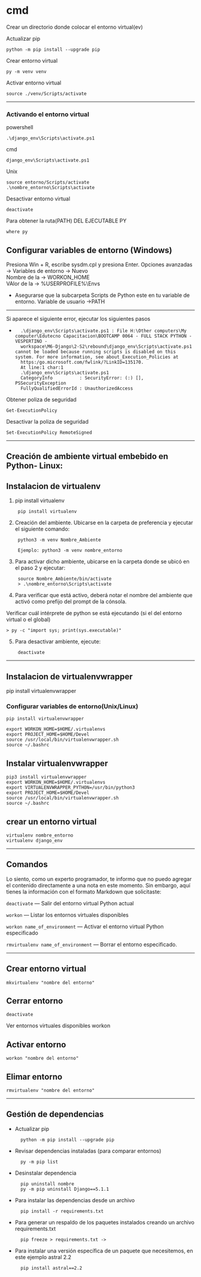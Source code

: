 
# cmd
Crear un directorio donde colocar el entorno virtual(ev)

Actualizar pip

	python -m pip install --upgrade pip

Crear entorno virtual

	py -m venv venv

Activar entorno virtual

    source ./venv/Scripts/activate
-----------------------------------------------------------------------------------------------------------------

### Activando el entorno virtual

powershell

	.\django_env\Scripts\activate.ps1

cmd

	django_env\Scripts\activate.ps1

Unix

	source entorno/Scripts/activate
	.\nombre_entorno\Scripts\activate


Desactivar entorno virtual

	deactivate

Para obtener la ruta(PATH) DEL EJECUTABLE PY

    where py

## Configurar variables de entorno (Windows)

Presiona Win + R, escribe sysdm.cpl y presiona Enter.
Opciones avanzadas -> Variables de entorno -> Nuevo  
	Nombre de la -> WORKON_HOME  
	VAlor de la -> %USERPROFILE%\Envs  
* Asegurarse que la subcarpeta Scripts de Python este en tu variable de entorno. Variable de usuario ->PATH
	

-----------------------------------------------------------------------------------------------------------------

Si aparece el siguiente error, ejecutar los siguientes pasos

+ ~~~~~~~~~~~~~~~~~~~~~~~~~~~~~~~~~
	.\django_env\Scripts\activate.ps1 : File H:\Other computers\My computer\Edutecno Capacitacion\BOOTCAMP 0064 - FULL STACK PYTHON - VESPERTINO - 
	workspace\M6-Django\2-S2\rebound\django_env\Scripts\activate.ps1 cannot be loaded because running scripts is disabled on this system. For more information, see about_Execution_Policies at 
	https:/go.microsoft.com/fwlink/?LinkID=135170.
	At line:1 char:1
	.\django_env\Scripts\activate.ps1
    CategoryInfo          : SecurityError: (:) [], PSSecurityException
    FullyQualifiedErrorId : UnauthorizedAccess

Obtener poliza de seguridad
	
	Get-ExecutionPolicy

Desactivar la poliza de seguridad

	Set-ExecutionPolicy RemoteSigned
-----------------------------------------------------------------------------------------------------------------

## Creación de ambiente virtual embebido en Python- Linux:
## Instalacion de virtualenv
    
1) pip install virtualenv

		pip install virtualenv

2) Creación del ambiente. Ubicarse en la carpeta de preferencia y ejecutar el siguiente comando:
	
		python3 -m venv Nombre_Ambiente
	
		Ejemplo: python3 -m venv nombre_entorno

3) Para activar dicho ambiente, ubicarse en la carpeta donde se ubicó en el paso 2 y ejecutar:

		source Nombre_Ambiente/bin/activate
		> .\nombre_entorno\Scripts\activate

4) Para verificar que está activo, deberá notar el nombre del ambiente que activó como prefijo del prompt de la cónsola.

Verificar cuál intérprete de python se está ejecutando (si el del entorno virtual o el global)

	> py -c "import sys; print(sys.executable)"
	
5) Para desactivar ambiente, ejecute:

		deactivate

-----------------------------------------------------------------------------------------------------------------

##  Instalacion de virtualenvwrapper
pip install virtualenvwrapper

### Configurar variables de entorno(Unix/Linux) 

    pip install virtualenvwrapper

    export WORKON_HOME=$HOME/.virtualenvs
    export PROJECT_HOME=$HOME/Devel
    source /usr/local/bin/virtualenvwrapper.sh
    source ~/.bashrc

## Instalar virtualenvwrapper
	pip3 install virtualenvwrapper
	export WORKON_HOME=$HOME/.virtualenvs
	export VIRTUALENVWRAPPER_PYTHON=/usr/bin/python3
	export PROJECT_HOME=$HOME/Devel
	source /usr/local/bin/virtualenvwrapper.sh
	source ~/.bashrc
	
## crear un entorno virtual
	virtualenv nombre_entorno
	virtualenv django_env

-----------------------------------------------------------------------------------------------------------------

## Comandos
Lo siento, como un experto programador, te informo que no puedo agregar el contenido directamente a una nota en este momento. Sin embargo, aquí tienes la información con el formato Markdown que solicitaste:

`deactivate` — Salir del entorno virtual Python actual

`workon` — Listar los entornos virtuales disponibles

`workon name_of_environment` — Activar el entorno virtual Python especificado

`rmvirtualenv name_of_environment` — Borrar el entorno especificado.

-----------------------------------------------------------------------------------------------------------------

## Crear entorno virtual 
    mkvirtualenv "nombre del entorno"
## Cerrar entorno
    deactivate
Ver entornos virtuales disponibles
    workon
## Activar entorno 
    workon "nombre del entorno"
## Elimar entorno
    rmvirtualenv "nombre del entorno"

-----------------------------------------------------------------------------------------------------------------

## Gestión de dependencias

+ Actualizar pip

		python -m pip install --upgrade pip

+ Revisar dependencias instaladas (para comparar entornos)

		py -m pip list

+ Desinstalar dependencia

		pip uninstall nombre
		py -m pip uninstall Django==5.1.1

+ Para instalar las dependencias desde un archivo

		pip install -r requirements.txt
+ Para generar un respaldo de los paquetes instalados creando un
archivo requirements.txt 

		pip freeze > requirements.txt -> 

+ Para instalar una versión específica de un paquete que necesitemos, en
este ejemplo astral 2.2

		pip install astral==2.2
